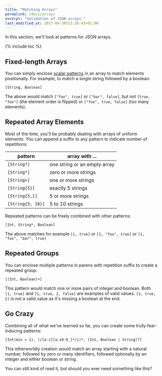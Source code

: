 ```yaml
---
title: "Matching Arrays"
permalink: /docs/array/
excerpt: "Validation of JSON arrays."
last_modified_at: 2017-04-30T13:36:43+01:00
---
```


In this section, we'll look at patterns for JSON arrays.

{% include toc %}

## Fixed-length Arrays
You can simply enclose [scalar patterns](/docs/scalar) in an array to match elements positionally. For example, to match a single string followed by a boolean:
```json-blueprint
[String, Boolean]
``` 
The above would match `["foo", true]` or `["bar", false]`, but not `[true, "foo"]` (the element order is flipped) or `["foo", true, false]` (too many elements).

## Repeated Array Elements
Most of the time, you'll be probably dealing with arrays of uniform elements. You can append a suffix to any pattern to indicate number of repetitions:

| pattern           | array with ...               |
| ----------------- | ---------------------------- |
| `[String?]`       | one string or an empty array |
| `[String*]`       | zero or more strings         |
| `[String+]`       | one or more strings          |
| `[String{5}]`     | exactly 5 strings            |
| `[String{5,}]`    | 5 or more strings            |
| `[String{5, 10}]` | 5 to 10 strings              |

Repeated patterns can be freely combined with other patterns:
```json-blueprint
[Int, String*, Boolean]
```
The above matches for example `[1, true]` or `[1, "foo", true]` or `[1, "foo", "bar", true]`

## Repeated Groups
You can enclose multiple patterns in parens with repetition suffix to create a repeated group:
```json-blueprint
[(Int, Boolean)+]
```
This pattern would match one or more pairs of integer and boolean. Both `[1, true]` and `[1, true, 2, false]` are examples of valid values. `[1, true, 2]` is not a valid value as it's missing a boolean at the end.

## Go Crazy
Combining all of what we've learned so far, you can create some trully fear-inducing patterns:
```json-blueprint
[Int(min = 1), (/[a-z][a-z0-9_]*/i)*, (Int, Boolean | String)?]
```
This otherworldly creation would match an array starting with a natural number, followed by zero or many identifiers, followed optionally by an integer and either boolean or string.

You can still kind of read it, but should you ever need something like this?